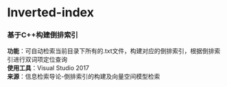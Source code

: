 # Inverted-index
### 基于C++构建倒排索引
**功能**：可自动检索当前目录下所有的.txt文件，构建对应的倒排索引，根据倒排索引进行双词项定位查询<br/>**使用工具**：Visual Studio 2017<br/>**来源**：信息检索导论-倒排索引的构建及向量空间模型检索
